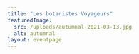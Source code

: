 ```yaml
---
title: "Les botanistes Voyageurs"
featuredImage:
  src: /uploads/autumnal-2021-03-13.jpg
  alt: autumnal
layout: eventpage
---
```


